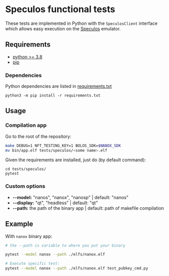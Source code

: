 # Speculos functional tests

These tests are implemented in Python with the `SpeculosClient` interface which allows easy execution on the [Speculos](https://github.com/LedgerHQ/speculos) emulator.

## Requirements

- [python >= 3.8](https://www.python.org/downloads/)
- [pip](https://pip.pypa.io/en/stable/installation/)

### Dependencies

Python dependencies are listed in [requirements.txt](requirements.txt)

```shell
python3 -m pip install -r requirements.txt
```

## Usage

### Compilation app

Go to the root of the repository:

```sh
make DEBUG=1 NFT_TESTING_KEY=1 BOLOS_SDK=$NANOX_SDK
mv bin/app.elf tests/speculos/<some name>.elf
```

Given the requirements are installed, just do (by default command):

```shell
cd tests/speculos/
pytest
```

### Custom options

- **--model:**  "nanos", "nanox", "nanosp" | default: "nanos"
- **--display:** "qt", "headless"          | default: "qt"
- **--path:** the path of the binary app   | default: path of makefile compilation

## Example

With `nanox` binary app:

```sh
# the --path is variable to where you put your binary

pytest --model nanox --path ./elfs/nanox.elf

# Execute specific test:
pytest --model nanox --path ./elfs/nanox.elf test_pubkey_cmd.py
```
